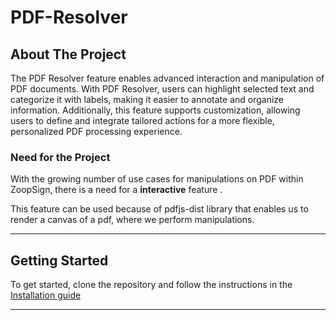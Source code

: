 # PDF-Resolver

## About The Project

The PDF Resolver feature enables advanced interaction and manipulation of PDF documents. With PDF Resolver, users can highlight selected text and categorize it with labels, making it easier to annotate and organize information. Additionally, this feature supports customization, allowing users to define and integrate tailored actions for a more flexible, personalized PDF processing experience.


### **Need for the Project**

With the growing number of use cases for manipulations on PDF within ZoopSign, there is a need for a **interactive** feature .

This feature can be used because of pdfjs-dist library that enables us to render a canvas of a pdf, where we perform manipulations. 


---

## Getting Started

To get started, clone the repository and follow the instructions in the [Installation guide](./Installation.md)

---

<!-- MARKDOWN LINKS & IMAGES -->

[product-screenshot]: ../images/screenshot.png